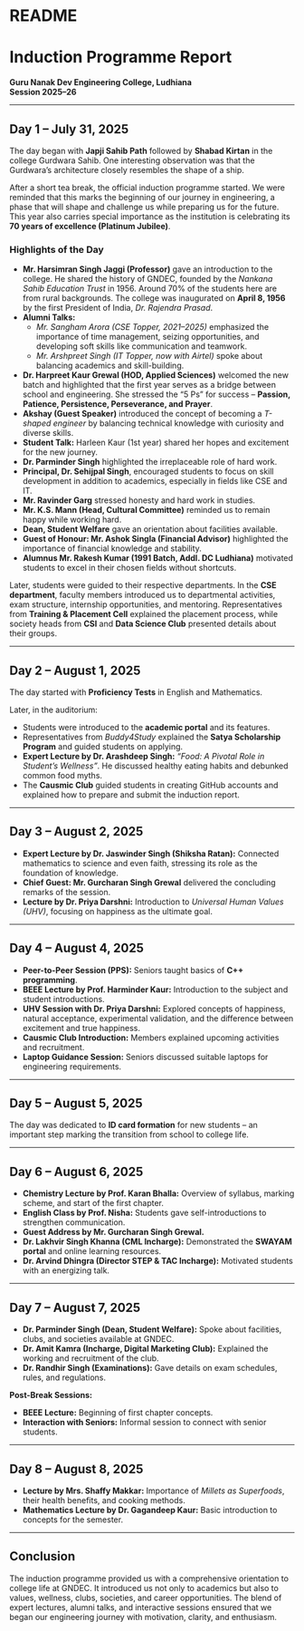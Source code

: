 # README
# Induction Programme Report  
**Guru Nanak Dev Engineering College, Ludhiana**  
**Session 2025–26**

---

## Day 1 – July 31, 2025
The day began with **Japji Sahib Path** followed by **Shabad Kirtan** in the college Gurdwara Sahib. One interesting observation was that the Gurdwara’s architecture closely resembles the shape of a ship.  

After a short tea break, the official induction programme started. We were reminded that this marks the beginning of our journey in engineering, a phase that will shape and challenge us while preparing us for the future. This year also carries special importance as the institution is celebrating its **70 years of excellence (Platinum Jubilee)**.  

### Highlights of the Day
- **Mr. Harsimran Singh Jaggi (Professor)** gave an introduction to the college. He shared the history of GNDEC, founded by the *Nankana Sahib Education Trust* in 1956. Around 70% of the students here are from rural backgrounds. The college was inaugurated on **April 8, 1956** by the first President of India, *Dr. Rajendra Prasad*.  
- **Alumni Talks:**  
  - *Mr. Sangham Arora (CSE Topper, 2021–2025)* emphasized the importance of time management, seizing opportunities, and developing soft skills like communication and teamwork.  
  - *Mr. Arshpreet Singh (IT Topper, now with Airtel)* spoke about balancing academics and skill-building.  
- **Dr. Harpreet Kaur Grewal (HOD, Applied Sciences)** welcomed the new batch and highlighted that the first year serves as a bridge between school and engineering. She stressed the “5 Ps” for success – **Passion, Patience, Persistence, Perseverance, and Prayer**.  
- **Akshay (Guest Speaker)** introduced the concept of becoming a *T-shaped engineer* by balancing technical knowledge with curiosity and diverse skills.  
- **Student Talk:** Harleen Kaur (1st year) shared her hopes and excitement for the new journey.  
- **Dr. Parminder Singh** highlighted the irreplaceable role of hard work.  
- **Principal, Dr. Sehijpal Singh**, encouraged students to focus on skill development in addition to academics, especially in fields like CSE and IT.  
- **Mr. Ravinder Garg** stressed honesty and hard work in studies.  
- **Mr. K.S. Mann (Head, Cultural Committee)** reminded us to remain happy while working hard.  
- **Dean, Student Welfare** gave an orientation about facilities available.  
- **Guest of Honour: Mr. Ashok Singla (Financial Advisor)** highlighted the importance of financial knowledge and stability.  
- **Alumnus Mr. Rakesh Kumar (1991 Batch, Addl. DC Ludhiana)** motivated students to excel in their chosen fields without shortcuts.  

Later, students were guided to their respective departments. In the **CSE department**, faculty members introduced us to departmental activities, exam structure, internship opportunities, and mentoring. Representatives from **Training & Placement Cell** explained the placement process, while society heads from **CSI** and **Data Science Club** presented details about their groups.  

---

## Day 2 – August 1, 2025
The day started with **Proficiency Tests** in English and Mathematics.  

Later, in the auditorium:
- Students were introduced to the **academic portal** and its features.  
- Representatives from *Buddy4Study* explained the **Satya Scholarship Program** and guided students on applying.  
- **Expert Lecture by Dr. Arashdeep Singh:** *“Food: A Pivotal Role in Student’s Wellness”*. He discussed healthy eating habits and debunked common food myths.  
- The **Causmic Club** guided students in creating GitHub accounts and explained how to prepare and submit the induction report.  

---

## Day 3 – August 2, 2025
- **Expert Lecture by Dr. Jaswinder Singh (Shiksha Ratan):** Connected mathematics to science and even faith, stressing its role as the foundation of knowledge.  
- **Chief Guest: Mr. Gurcharan Singh Grewal** delivered the concluding remarks of the session.  
- **Lecture by Dr. Priya Darshni:** Introduction to *Universal Human Values (UHV)*, focusing on happiness as the ultimate goal.  

---

## Day 4 – August 4, 2025
- **Peer-to-Peer Session (PPS):** Seniors taught basics of **C++ programming**.  
- **BEEE Lecture by Prof. Harminder Kaur:** Introduction to the subject and student introductions.  
- **UHV Session with Dr. Priya Darshni:** Explored concepts of happiness, natural acceptance, experimental validation, and the difference between excitement and true happiness.  
- **Causmic Club Introduction:** Members explained upcoming activities and recruitment.  
- **Laptop Guidance Session:** Seniors discussed suitable laptops for engineering requirements.  

---

## Day 5 – August 5, 2025
The day was dedicated to **ID card formation** for new students – an important step marking the transition from school to college life.  

---

## Day 6 – August 6, 2025
- **Chemistry Lecture by Prof. Karan Bhalla:** Overview of syllabus, marking scheme, and start of the first chapter.  
- **English Class by Prof. Nisha:** Students gave self-introductions to strengthen communication.  
- **Guest Address by Mr. Gurcharan Singh Grewal.**  
- **Dr. Lakhvir Singh Khanna (CML Incharge):** Demonstrated the **SWAYAM portal** and online learning resources.  
- **Dr. Arvind Dhingra (Director STEP & TAC Incharge):** Motivated students with an energizing talk.  

---

## Day 7 – August 7, 2025
- **Dr. Parminder Singh (Dean, Student Welfare):** Spoke about facilities, clubs, and societies available at GNDEC.  
- **Dr. Amit Kamra (Incharge, Digital Marketing Club):** Explained the working and recruitment of the club.  
- **Dr. Randhir Singh (Examinations):** Gave details on exam schedules, rules, and regulations.  

**Post-Break Sessions:**
- **BEEE Lecture:** Beginning of first chapter concepts.  
- **Interaction with Seniors:** Informal session to connect with senior students.  

---

## Day 8 – August 8, 2025
- **Lecture by Mrs. Shaffy Makkar:** Importance of *Millets as Superfoods*, their health benefits, and cooking methods.  
- **Mathematics Lecture by Dr. Gagandeep Kaur:** Basic introduction to concepts for the semester.  

---

## Conclusion
The induction programme provided us with a comprehensive orientation to college life at GNDEC. It introduced us not only to academics but also to values, wellness, clubs, societies, and career opportunities. The blend of expert lectures, alumni talks, and interactive sessions ensured that we began our engineering journey with motivation, clarity, and enthusiasm.
